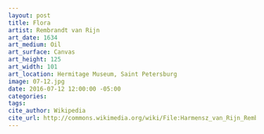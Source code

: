 ```yaml
---
layout: post
title: Flora
artist: Rembrandt van Rijn
art_date: 1634
art_medium: Oil
art_surface: Canvas
art_height: 125
art_width: 101
art_location: Hermitage Museum, Saint Petersburg
image: 07-12.jpg
date: 2016-07-12 12:00:00 -05:00
categories:
tags:
cite_author: Wikipedia
cite_url: http://commons.wikimedia.org/wiki/File:Harmensz_van_Rijn_Rembrandt_-_%D0%A4%D0%BB%D0%BE%D1%80%D0%B0_-_Google_Art_Project.jpg
---
```

